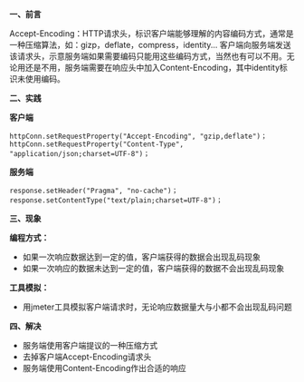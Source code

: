 
**一、前言**

Accept-Encoding：HTTP请求头，标识客户端能够理解的内容编码方式，通常是一种压缩算法，如：gizp，deflate，compress，identity... 客户端向服务端发送该请求头，示意服务端如果需要编码只能用这些编码方式，当然也有可以不用。无论用还是不用，服务端需要在响应头中加入Content-Encoding，其中identity标识未使用编码。

**二、实践**

**客户端**
```
httpConn.setRequestProperty("Accept-Encoding", "gzip,deflate")；
httpConn.setRequestProperty("Content-Type", "application/json;charset=UTF-8")；
```

**服务端**
```
response.setHeader("Pragma", "no-cache")；
response.setContentType("text/plain;charset=UTF-8")；
```

**三、现象**

**编程方式：**
- 如果一次响应数据达到一定的值，客户端获得的数据会出现乱码现象
- 如果一次响应的数据未达到一定的值，客户端获得的数据不会出现乱码现象

**工具模拟：**
- 用jmeter工具模拟客户端请求时，无论响应数据量大与小都不会出现乱码问题

**四、解决**
* 服务端使用客户端提议的一种压缩方式
* 去掉客户端Accept-Encoding请求头
* 服务端使用Content-Encoding作出合适的响应
